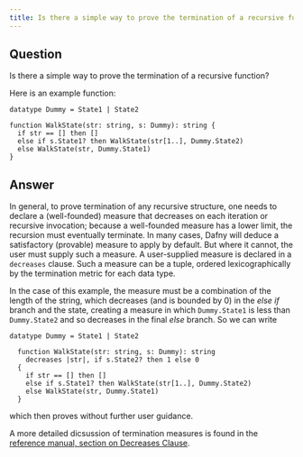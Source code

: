```yaml
---
title: Is there a simple way to prove the termination of a recursive function?
---
```


## Question

Is there a simple way to prove the termination of a recursive function?

Here is an example function:
```dafny
datatype Dummy = State1 | State2

function WalkState(str: string, s: Dummy): string {
  if str == [] then []
  else if s.State1? then WalkState(str[1..], Dummy.State2)
  else WalkState(str, Dummy.State1)
}
```

## Answer

In general, to prove termination of any recursive structure, one needs to declare a 
(well-founded) measure that decreases on each iteration or recursive invocation;
because a well-founded measure has a lower limit, the recursion must eventually terminate.
In many cases, Dafny will deduce a satisfactory (provable) measure to apply by default.
But where it cannot, the user must supply such a measure. A user-supplied measure is 
declared in a `decreases` clause. Such a measure can be a tuple, ordered lexicographically by the
termination metric for each data type.

In the case of this example, the measure must be a combination of the length of the string, 
which decreases (and is bounded by 0) in the _else if_ branch and the state, 
creating a measure in which `Dummy.State1` is less than `Dummy.State2` and so decreases in the
final _else_ branch. So we can write
```dafny
datatype Dummy = State1 | State2

  function WalkState(str: string, s: Dummy): string 
    decreases |str|, if s.State2? then 1 else 0
  {
    if str == [] then []
    else if s.State1? then WalkState(str[1..], Dummy.State2)
    else WalkState(str, Dummy.State1)
  }
```
which then proves without further user guidance.

A more detailed dicsussion of termination measures is found in the 
[reference manual, section on Decreases Clause](https://dafny.org/dafny/DafnyRef/DafnyRef#sec-decreases-clause).

